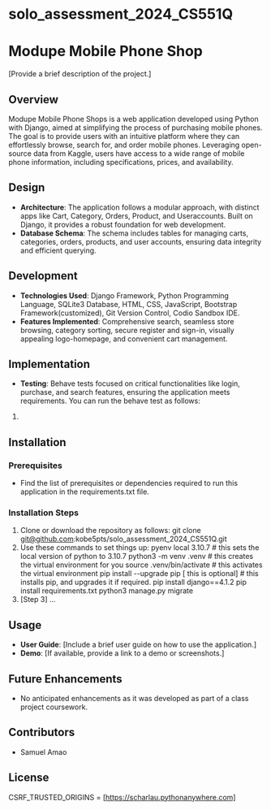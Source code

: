 # solo_assessment_2024_CS551Q
# Modupe Mobile Phone Shop

[Provide a brief description of the project.]

## Overview
Modupe Mobile Phone Shops is a web application developed using Python with Django, aimed at 
simplifying the process of purchasing mobile phones. The goal is to provide users with an intuitive 
platform where they can effortlessly browse, search for, and order mobile phones. Leveraging open-source data 
from Kaggle, users have access to a wide range of mobile phone information, including specifications, 
prices, and availability.
## Design
- **Architecture**: The application follows a modular approach, with distinct apps like Cart, Category, Orders, Product, and Useraccounts. 
Built on Django, it provides a robust foundation for web development.
- **Database Schema**: The schema includes tables for managing carts, categories, orders, products, and user accounts, 
ensuring data integrity and efficient querying.

## Development
- **Technologies Used**: Django Framework, Python Programming Language, SQLite3 Database, HTML, CSS, JavaScript, Bootstrap Framework(customized), 
Git Version Control, Codio Sandbox IDE.
- **Features Implemented**: Comprehensive search, seamless store browsing, category sorting, secure register and sign-in, 
visually appealing logo-homepage, and convenient cart management.

## Implementation
- **Testing**: Behave tests focused on critical functionalities like login, purchase, and search features, 
ensuring the application meets requirements. You can run the behave test as follows:
1.

## Installation
### Prerequisites
   - Find the list of prerequisites or dependencies required to run this application in the requirements.txt file.

### Installation Steps
   1. Clone or download the repository as follows:
      git clone git@github.com:kobe5pts/solo_assessment_2024_CS551Q.git
   2. Use these commands to set things up:
      pyenv local 3.10.7 # this sets the local version of python to 3.10.7
      python3 -m venv .venv # this creates the virtual environment for you
      source .venv/bin/activate # this activates the virtual environment
      pip install --upgrade pip [ this is optional]  # this installs pip, and upgrades it if required.
      pip install django==4.1.2
      pip install requirements.txt
      python3 manage.py migrate
   3. [Step 3]
      ...

## Usage
- **User Guide**: [Include a brief user guide on how to use the application.]
- **Demo**: [If available, provide a link to a demo or screenshots.]

## Future Enhancements
- No anticipated enhancements as it was developed as part of a class project coursework.

## Contributors
- Samuel Amao

## License
CSRF_TRUSTED_ORIGINS =  [https://scharlau.pythonanywhere.com]
